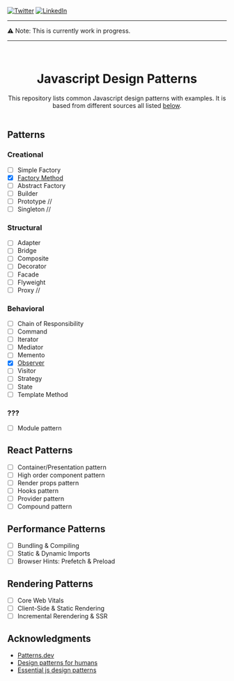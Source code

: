 [![Twitter][twitter-shield]][twitter-url]
[![LinkedIn][linkedin-shield]][linkedin-url]

***
:warning: Note: This is currently work in progress.
***

<!-- PROJECT LOGO -->
<br />
<div align="center">
<h1 align="center">Javascript Design Patterns</h3>

  <p align="center">
    This repository lists common Javascript design patterns with examples. It is based from different sources all listed <a href="#acknowledgments">below</a>.  
    <br />
    <br />
  </p>
</div>

## Patterns

### Creational

- [ ] Simple Factory
- [x] [Factory Method](./Creational/FactoryMethod/README.md)
- [ ] Abstract Factory
- [ ] Builder
- [ ] Prototype //
- [ ] Singleton //

### Structural
- [ ] Adapter
- [ ] Bridge
- [ ] Composite
- [ ] Decorator
- [ ] Facade
- [ ] Flyweight
- [ ] Proxy //

### Behavioral
- [ ] Chain of Responsibility
- [ ] Command
- [ ] Iterator
- [ ] Mediator
- [ ] Memento
- [x] [Observer](./Behavioral/Observer/README.md)
- [ ] Visitor
- [ ] Strategy
- [ ] State
- [ ] Template Method

### ???
- [ ] Module pattern

## **React Patterns**

- [ ] Container/Presentation pattern
- [ ] High order component pattern
- [ ] Render props pattern
- [ ] Hooks pattern
- [ ] Provider pattern
- [ ] Compound pattern

## **Performance Patterns**

- [ ] Bundling & Compiling
- [ ] Static & Dynamic Imports
- [ ] Browser Hints: Prefetch & Preload

## **Rendering Patterns**

- [ ] Core Web Vitals
- [ ] Client-Side & Static Rendering
- [ ] Incremental Rerendering & SSR

<!-- ACKNOWLEDGMENTS -->
## Acknowledgments
<a name="acknowledgments"></a>
* [Patterns.dev](https://www.patterns.dev/)
* [Design patterns for humans](https://github.com/kamranahmedse/design-patterns-for-humans)
* [Essential js design patterns](https://github.com/addyosmani/essential-js-design-patterns)

<!-- MARKDOWN LINKS & IMAGES -->
[linkedin-shield]: https://img.shields.io/badge/-LinkedIn-black.svg?style=for-the-badge&logo=linkedin&colorB=555
[linkedin-url]: https://linkedin.com/in/catiagomes82
[twitter-shield]: https://img.shields.io/badge/twitter-1A8CD8?style=for-the-badge&logo=twitter&logoColor=ffffff
[twitter-url]: https://twitter.com/CatiaGomes82